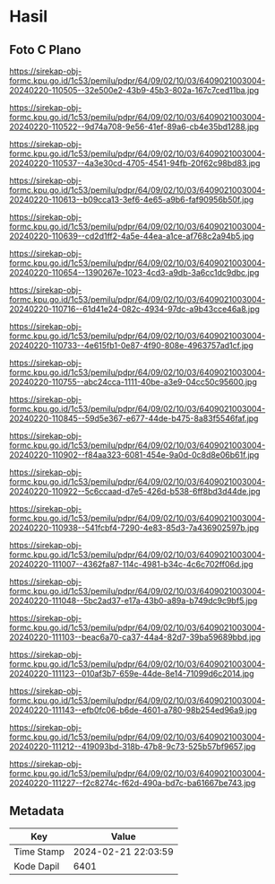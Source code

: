 # Hasil

## Foto C Plano

https://sirekap-obj-formc.kpu.go.id/1c53/pemilu/pdpr/64/09/02/10/03/6409021003004-20240220-110505--32e500e2-43b9-45b3-802a-167c7ced11ba.jpg

https://sirekap-obj-formc.kpu.go.id/1c53/pemilu/pdpr/64/09/02/10/03/6409021003004-20240220-110522--9d74a708-9e56-41ef-89a6-cb4e35bd1288.jpg

https://sirekap-obj-formc.kpu.go.id/1c53/pemilu/pdpr/64/09/02/10/03/6409021003004-20240220-110537--4a3e30cd-4705-4541-94fb-20f62c98bd83.jpg

https://sirekap-obj-formc.kpu.go.id/1c53/pemilu/pdpr/64/09/02/10/03/6409021003004-20240220-110613--b09cca13-3ef6-4e65-a9b6-faf90956b50f.jpg

https://sirekap-obj-formc.kpu.go.id/1c53/pemilu/pdpr/64/09/02/10/03/6409021003004-20240220-110639--cd2d1ff2-4a5e-44ea-a1ce-af768c2a94b5.jpg

https://sirekap-obj-formc.kpu.go.id/1c53/pemilu/pdpr/64/09/02/10/03/6409021003004-20240220-110654--1390267e-1023-4cd3-a9db-3a6cc1dc9dbc.jpg

https://sirekap-obj-formc.kpu.go.id/1c53/pemilu/pdpr/64/09/02/10/03/6409021003004-20240220-110716--61d41e24-082c-4934-97dc-a9b43cce46a8.jpg

https://sirekap-obj-formc.kpu.go.id/1c53/pemilu/pdpr/64/09/02/10/03/6409021003004-20240220-110733--4e615fb1-0e87-4f90-808e-4963757ad1cf.jpg

https://sirekap-obj-formc.kpu.go.id/1c53/pemilu/pdpr/64/09/02/10/03/6409021003004-20240220-110755--abc24cca-1111-40be-a3e9-04cc50c95600.jpg

https://sirekap-obj-formc.kpu.go.id/1c53/pemilu/pdpr/64/09/02/10/03/6409021003004-20240220-110845--59d5e367-e677-44de-b475-8a83f5546faf.jpg

https://sirekap-obj-formc.kpu.go.id/1c53/pemilu/pdpr/64/09/02/10/03/6409021003004-20240220-110902--f84aa323-6081-454e-9a0d-0c8d8e06b61f.jpg

https://sirekap-obj-formc.kpu.go.id/1c53/pemilu/pdpr/64/09/02/10/03/6409021003004-20240220-110922--5c6ccaad-d7e5-426d-b538-6ff8bd3d44de.jpg

https://sirekap-obj-formc.kpu.go.id/1c53/pemilu/pdpr/64/09/02/10/03/6409021003004-20240220-110938--541fcbf4-7290-4e83-85d3-7a436902597b.jpg

https://sirekap-obj-formc.kpu.go.id/1c53/pemilu/pdpr/64/09/02/10/03/6409021003004-20240220-111007--4362fa87-114c-4981-b34c-4c6c702ff06d.jpg

https://sirekap-obj-formc.kpu.go.id/1c53/pemilu/pdpr/64/09/02/10/03/6409021003004-20240220-111048--5bc2ad37-e17a-43b0-a89a-b749dc9c9bf5.jpg

https://sirekap-obj-formc.kpu.go.id/1c53/pemilu/pdpr/64/09/02/10/03/6409021003004-20240220-111103--beac6a70-ca37-44a4-82d7-39ba59689bbd.jpg

https://sirekap-obj-formc.kpu.go.id/1c53/pemilu/pdpr/64/09/02/10/03/6409021003004-20240220-111123--010af3b7-659e-44de-8e14-71099d6c2014.jpg

https://sirekap-obj-formc.kpu.go.id/1c53/pemilu/pdpr/64/09/02/10/03/6409021003004-20240220-111143--efb0fc06-b6de-4601-a780-98b254ed96a9.jpg

https://sirekap-obj-formc.kpu.go.id/1c53/pemilu/pdpr/64/09/02/10/03/6409021003004-20240220-111212--419093bd-318b-47b8-9c73-525b57bf9657.jpg

https://sirekap-obj-formc.kpu.go.id/1c53/pemilu/pdpr/64/09/02/10/03/6409021003004-20240220-111227--f2c8274c-f62d-490a-bd7c-ba61667be743.jpg


## Metadata

| Key        | Value               |
| ---------- | ------------------- |
| Time Stamp | 2024-02-21 22:03:59 |
| Kode Dapil | 6401                |



